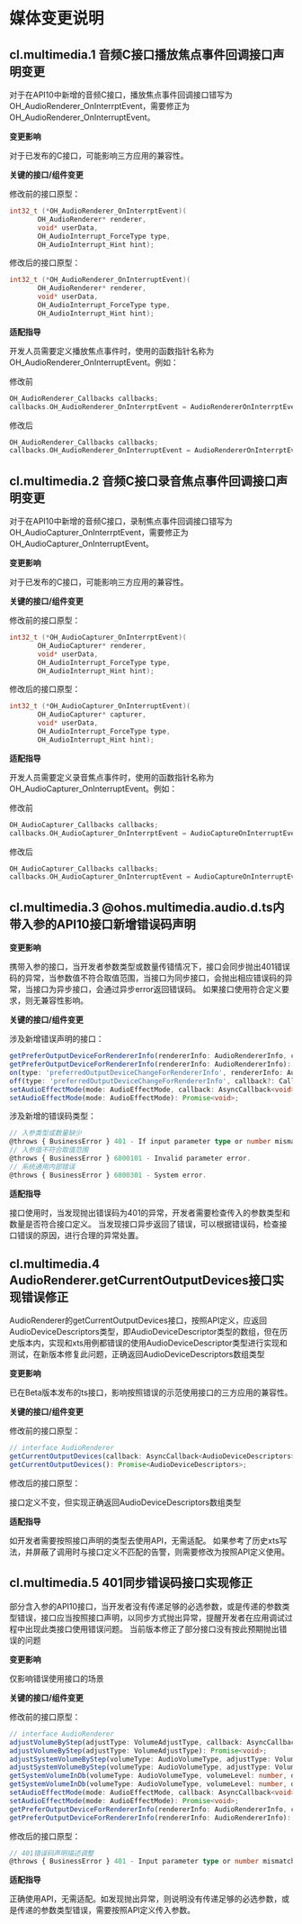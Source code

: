 # 媒体变更说明

## cl.multimedia.1 音频C接口播放焦点事件回调接口声明变更

对于在API10中新增的音频C接口，播放焦点事件回调接口错写为OH_AudioRenderer_OnInterrptEvent，需要修正为OH_AudioRenderer_OnInterruptEvent。

**变更影响**

对于已发布的C接口，可能影响三方应用的兼容性。

**关键的接口/组件变更**

修改前的接口原型：

 ```C
int32_t (*OH_AudioRenderer_OnInterrptEvent)(
        OH_AudioRenderer* renderer,
        void* userData,
        OH_AudioInterrupt_ForceType type,
        OH_AudioInterrupt_Hint hint);
 ```

修改后的接口原型：

 ```C
int32_t (*OH_AudioRenderer_OnInterruptEvent)(
        OH_AudioRenderer* renderer,
        void* userData,
        OH_AudioInterrupt_ForceType type,
        OH_AudioInterrupt_Hint hint);
 ```

**适配指导**

开发人员需要定义播放焦点事件时，使用的函数指针名称为OH_AudioRenderer_OnInterruptEvent。例如：

修改前

```C
OH_AudioRenderer_Callbacks callbacks;
callbacks.OH_AudioRenderer_OnInterrptEvent = AudioRendererOnInterrptEvent;
```

修改后

```C
OH_AudioRenderer_Callbacks callbacks;
callbacks.OH_AudioRenderer_OnInterruptEvent = AudioRendererOnInterrptEvent;
```

## cl.multimedia.2 音频C接口录音焦点事件回调接口声明变更

对于在API10中新增的音频C接口，录制焦点事件回调接口错写为OH_AudioCapturer_OnInterrptEvent，需要修正为OH_AudioCapturer_OnInterruptEvent。

**变更影响**

对于已发布的C接口，可能影响三方应用的兼容性。

**关键的接口/组件变更**

修改前的接口原型：

 ```C
int32_t (*OH_AudioCapturer_OnInterrptEvent)(
        OH_AudioCapturer* renderer,
        void* userData,
        OH_AudioInterrupt_ForceType type,
        OH_AudioInterrupt_Hint hint);
 ```

修改后的接口原型：

 ```C
int32_t (*OH_AudioCapturer_OnInterruptEvent)(
        OH_AudioCapturer* capturer,
        void* userData,
        OH_AudioInterrupt_ForceType type,
        OH_AudioInterrupt_Hint hint);
 ```

**适配指导**

开发人员需要定义录音焦点事件时，使用的函数指针名称为OH_AudioCapturer_OnInterruptEvent。例如：

修改前

```C
OH_AudioCapturer_Callbacks callbacks;
callbacks.OH_AudioCapturer_OnInterrptEvent = AudioCaptureOnInterruptEvent;
```

修改后

```C
OH_AudioCapturer_Callbacks callbacks;
callbacks.OH_AudioCapturer_OnInterruptEvent = AudioCaptureOnInterruptEvent;
```


## cl.multimedia.3 @ohos.multimedia.audio.d.ts内带入参的API10接口新增错误码声明

**变更影响**

携带入参的接口，当开发者参数类型或数量传错情况下，接口会同步抛出401错误码的异常，当参数值不符合取值范围，当接口为同步接口，会抛出相应错误码的异常，当接口为异步接口，会通过异步error返回错误码。
如果接口使用符合定义要求，则无兼容性影响。

**关键的接口/组件变更**

涉及新增错误声明的接口：

 ```ts
getPreferOutputDeviceForRendererInfo(rendererInfo: AudioRendererInfo, callback: AsyncCallback<AudioDeviceDescriptors>): void;
getPreferOutputDeviceForRendererInfo(rendererInfo: AudioRendererInfo): Promise<AudioDeviceDescriptors>;
on(type: 'preferredOutputDeviceChangeForRendererInfo', rendererInfo: AudioRendererInfo, callback: Callback<AudioDeviceDescriptors>): void;
off(type: 'preferredOutputDeviceChangeForRendererInfo', callback?: Callback<AudioDeviceDescriptors>): void;
setAudioEffectMode(mode: AudioEffectMode, callback: AsyncCallback<void>): void;
setAudioEffectMode(mode: AudioEffectMode): Promise<void>;
 ```

涉及新增的错误码类型：

 ```ts
// 入参类型或数量缺少
@throws { BusinessError } 401 - If input parameter type or number mismatch.
// 入参值不符合取值范围
@throws { BusinessError } 6800101 - Invalid parameter error.
// 系统通用内部错误
@throws { BusinessError } 6800301 - System error.
 ```

**适配指导**

接口使用时，当发现抛出错误码为401的异常，开发者需要检查传入的参数类型和数量是否符合接口定义。
当发现接口异步返回了错误，可以根据错误码，检查接口错误的原因，进行合理的异常处置。


## cl.multimedia.4 AudioRenderer.getCurrentOutputDevices接口实现错误修正

AudioRenderer的getCurrentOutputDevices接口，按照API定义，应返回AudioDeviceDescriptors类型，即AudioDeviceDescriptor类型的数组，但在历史版本内，实现和xts用例都错误的使用AudioDeviceDescriptor类型进行实现和测试，在新版本修复此问题，正确返回AudioDeviceDescriptors数组类型

**变更影响**

已在Beta版本发布的ts接口，影响按照错误的示范使用接口的三方应用的兼容性。

**关键的接口/组件变更**

修改前的接口原型：

```ts
// interface AudioRenderer
getCurrentOutputDevices(callback: AsyncCallback<AudioDeviceDescriptors>): void
getCurrentOutputDevices(): Promise<AudioDeviceDescriptors>;
```

修改后的接口原型：

接口定义不变，但实现正确返回AudioDeviceDescriptors数组类型

**适配指导**

如开发者需要按照接口声明的类型去使用API，无需适配。
如果参考了历史xts写法，并屏蔽了调用时与接口定义不匹配的告警，则需要修改为按照API定义使用。

## cl.multimedia.5 401同步错误码接口实现修正

部分含入参的API10接口，当开发者没有传递足够的必选参数，或是传递的参数类型错误，接口应当按照接口声明，以同步方式抛出异常，提醒开发者在应用调试过程中出现此类接口使用错误问题。
当前版本修正了部分接口没有按此预期抛出错误的问题

**变更影响**

仅影响错误使用接口的场景

**关键的接口/组件变更**

修改前的接口原型：

```ts
// interface AudioRenderer
adjustVolumeByStep(adjustType: VolumeAdjustType, callback: AsyncCallback<void>): void;
adjustVolumeByStep(adjustType: VolumeAdjustType): Promise<void>;
adjustSystemVolumeByStep(volumeType: AudioVolumeType, adjustType: VolumeAdjustType, callback: AsyncCallback<void>): void;
adjustSystemVolumeByStep(volumeType: AudioVolumeType, adjustType: VolumeAdjustType): Promise<void>;
getSystemVolumeInDb(volumeType: AudioVolumeType, volumeLevel: number, device: DeviceType, callback: AsyncCallback<number>): void;
getSystemVolumeInDb(volumeType: AudioVolumeType, volumeLevel: number, device: DeviceType): Promise<number>;
setAudioEffectMode(mode: AudioEffectMode, callback: AsyncCallback<void>): void;
setAudioEffectMode(mode: AudioEffectMode): Promise<void>;
getPreferOutputDeviceForRendererInfo(rendererInfo: AudioRendererInfo, callback: AsyncCallback<AudioDeviceDescriptors>): void;
getPreferOutputDeviceForRendererInfo(rendererInfo: AudioRendererInfo): Promise<AudioDeviceDescriptors>;
```

修改后的接口原型：

```ts
// 401错误码声明描述调整
@throws { BusinessError } 401 - Input parameter type or number mismatch.
```

**适配指导**

正确使用API，无需适配。如发现抛出异常，则说明没有传递足够的必选参数，或是传递的参数类型错误，需要按照API定义传入参数。


<!--no_check-->